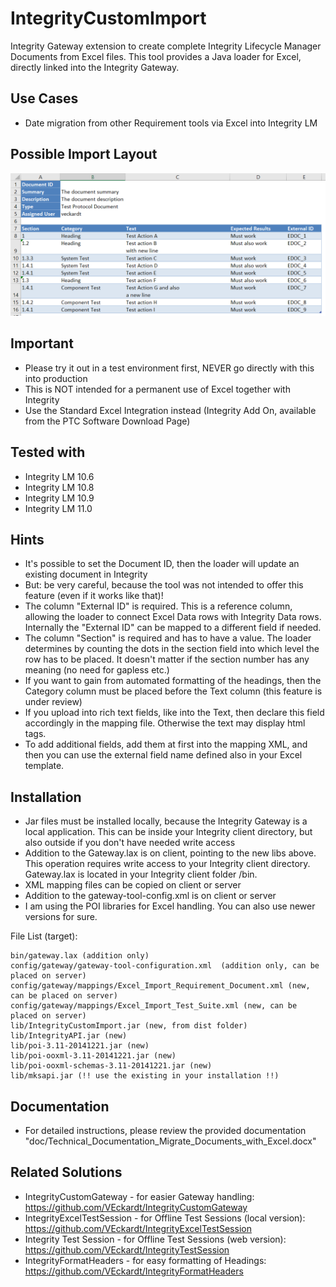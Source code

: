 # IntegrityCustomImport
Integrity Gateway extension to create complete Integrity Lifecycle Manager Documents from Excel files. This tool provides a Java loader for Excel, directly linked into the Integrity Gateway. 

## Use Cases
- Date migration from other Requirement tools via Excel into Integrity LM

## Possible Import Layout
![CustomImport](doc/ExcelImport.PNG)

## Important
- Please try it out in a test environment first, NEVER go directly with this into production 
- This is NOT intended for a permanent use of Excel together with Integrity
- Use the Standard Excel Integration instead (Integrity Add On, available from the PTC Software Download Page) 

## Tested with
- Integrity LM 10.6
- Integrity LM 10.8
- Integrity LM 10.9
- Integrity LM 11.0

## Hints
- It's possible to set the Document ID, then the loader will update an existing document in Integrity
- But: be very careful, because the tool was not intended to offer this feature (even if it works like that)!
- The column "External ID" is required. This is a reference column, allowing the loader to connect Excel Data rows with Integrity Data rows. Internally the "External ID" can be mapped to a different field if needed.
- The column "Section" is required and has to have a value. The loader determines by counting the dots in the section field into which level the row has to be placed. It doesn't matter if the section number has any meaning (no need for gapless etc.)
- If you want to gain from automated formatting of the headings, then the Category column must be placed before the Text column (this feature is under review)
- If you upload into rich text fields, like into the Text, then declare this field accordingly in the mapping file. Otherwise the text may display html tags.
- To add additional fields, add them at first into the mapping XML, and then you can use the external field name defined also in your Excel template. 

## Installation
- Jar files must be installed locally, because the Integrity Gateway is a local application. This can be inside your Integrity client directory, but also outside if you don't have needed write access
- Addition to the Gateway.lax is on client, pointing to the new libs above. This operation requires write access to your Integrity client directory. Gateway.lax is located in your Integrity client folder /bin.
- XML mapping files can be copied on client or server
- Addition to the gateway-tool-config.xml is on client or server
- I am using the POI libraries for Excel handling. You can also use newer versions for sure.

File List (target):
```
bin/gateway.lax (addition only)
config/gateway/gateway-tool-configuration.xml  (addition only, can be placed on server)
config/gateway/mappings/Excel_Import_Requirement_Document.xml (new, can be placed on server)
config/gateway/mappings/Excel_Import_Test_Suite.xml (new, can be placed on server)
lib/IntegrityCustomImport.jar (new, from dist folder)
lib/IntegrityAPI.jar (new)
lib/poi-3.11-20141221.jar (new)
lib/poi-ooxml-3.11-20141221.jar (new)
lib/poi-ooxml-schemas-3.11-20141221.jar (new)
lib/mksapi.jar (!! use the existing in your installation !!)
```

## Documentation
- For detailed instructions, please review the provided documentation "doc/Technical_Documentation_Migrate_Documents_with_Excel.docx"

## Related Solutions
- IntegrityCustomGateway - for easier Gateway handling: https://github.com/VEckardt/IntegrityCustomGateway
- IntegrityExcelTestSession - for Offline Test Sessions (local version): https://github.com/VEckardt/IntegrityExcelTestSession
- Integrity Test Session - for Offline Test Sessions (web version): https://github.com/VEckardt/IntegrityTestSession
- IntegrityFormatHeaders - for easy formatting of Headings: https://github.com/VEckardt/IntegrityFormatHeaders
